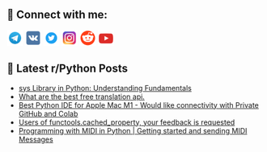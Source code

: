 ## 🔎 Connect with me:
[<img src="https://github.com/bullbesh/bullbesh/blob/main/images/Telegram.png" width="32" height="32" />](https://t.me/bullbesh)
[<img src="https://github.com/bullbesh/bullbesh/blob/main/images/VK.png" width="32" height="32" />](https://vk.com/bullbesh)
[<img src="https://github.com/bullbesh/bullbesh/blob/main/images/Twitter.png" width="32" height="32" />](https://twitter.com/bullbesh1)
[<img src="https://github.com/bullbesh/bullbesh/blob/main/images/Instagram.png" width="32" height="32" />](https://www.instagram.com/bullbesh)
[<img src="https://github.com/bullbesh/bullbesh/blob/main/images/Reddit.png" width="32" height="32" />](https://www.reddit.com/user/bullbesh)
[<img src="https://github.com/bullbesh/bullbesh/blob/main/images/YouTube.png" width="32" height="32" />](https://www.youtube.com/channel/UCtfjRs6uzgq5mfm8S06WTcg)

## 📕 Latest r/Python Posts
<!-- BLOG-POST-LIST:START -->
- [sys Library in Python: Understanding Fundamentals](https://www.reddit.com/r/Python/comments/10zau08/sys_library_in_python_understanding_fundamentals/)
- [What are the best free translation api.](https://www.reddit.com/r/Python/comments/10za7ft/what_are_the_best_free_translation_api/)
- [Best Python IDE for Apple Mac M1 - Would like connectivity with Private GitHub and Colab](https://www.reddit.com/r/Python/comments/10z9zns/best_python_ide_for_apple_mac_m1_would_like/)
- [Users of functools.cached_property, your feedback is requested](https://www.reddit.com/r/Python/comments/10z9rpx/users_of_functoolscached_property_your_feedback/)
- [Programming with MIDI in Python | Getting started and sending MIDI Messages](https://www.reddit.com/r/Python/comments/10z8tkn/programming_with_midi_in_python_getting_started/)
<!-- BLOG-POST-LIST:END -->
